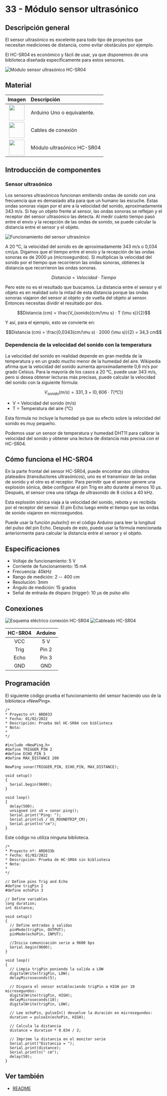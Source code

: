 # 33 - Módulo sensor ultrasónico

## Descripción general

El sensor ultrasónico es excelente para todo tipo de proyectos que
necesitan mediciones de distancia, como evitar obstáculos por ejemplo.

El HC-SR04 es económico y fácil de usar, ya que disponemos de una biblioteca
diseñada específicamente para estos sensores.

![Módulo sensor ultrasónico HC-SR04](../imatges/ard/ard_33_01.png)

## Material

|                               Imagen                                | Descripción                |
| :-----------------------------------------------------------------: | :------------------------ |
|  <img src="./../imatges/mat/mat_unor3.png" width="50" height="50">  | Arduino Uno o equivalente. |
| <img src="./../imatges/mat/mat_cables.png" width="50" height="50">  | Cables de conexión        |
| <img src="./../imatges/mat/mat_HC-SR04.png" width="50" height="50"> | Módulo ultrasónico HC-SR04  |

## Introducción de componentes

### Sensor ultrasónico

Los sensores ultrasónicos funcionan emitiendo ondas de sonido con una frecuencia
que es demasiado alta para que un humano las escuche. Estas ondas sonoras
viajan por el aire a la velocidad del sonido, aproximadamente 343 m/s. Si hay
un objeto frente al sensor, las ondas sonoras se reflejan y el receptor del sensor
ultrasónico las detecta. Al medir cuánto tiempo pasó entre el envío y la recepción
de las ondas de sonido, se puede calcular la distancia entre el sensor y el objeto.

![Funcionamiento del sensor ultrasónico](../imatges/ard/ard_33_02.png)

A 20 °C, la velocidad del sonido es de aproximadamente 343 m/s o 0,034 cm/µs.
Digamos que el tiempo entre el envío y la recepción de las ondas sonoras
es de 2000 µs (microsegundos). Si multiplicas la velocidad del sonido por el
tiempo que recorrieron las ondas sonoras, obtienes la distancia que recorrieron
las ondas sonoras.

$$Distancia = Velocidad · Tiempo$$

Pero este no es el resultado que buscamos. La distancia entre el sensor
y el objeto es en realidad solo la mitad de esta distancia porque
las ondas sonoras viajaron del sensor al objeto y de vuelta del
objeto al sensor. Entonces necesitas dividir el resultado por dos.

$$Distancia (cm) = \frac{V_{sonido}(cm/\mu s) · T (\mu s)}{2}$$

Y así, para el ejemplo, esto se convierte en:

$$Distancia (cm) = \frac{0,0343(cm/\mu s) · 2000 (\mu s)}{2} = 34,3 cm$$

### Dependencia de la velocidad del sonido con la temperatura

La velocidad del sonido en realidad depende en gran medida de la temperatura y
en un grado mucho menor de la humedad del aire. Wikipedia afirma que
la velocidad del sonido aumenta aproximadamente 0,6 m/s por grado Celsius.
Para la mayoría de los casos a 20 °C, puede usar 343 m/s, pero si desea
obtener lecturas más precisas, puede calcular la velocidad del sonido con la
siguiente fórmula:

$$V_{sonido} (m/s) = 331,3 + (0,606 · T (ºC))$$

- V = Velocidad del sonido (m/s)
- T = Temperatura del aire (°C)

Esta fórmula no incluye la humedad ya que su efecto sobre la
velocidad del sonido es muy pequeño.

Podemos usar un sensor de temperatura y humedad DHT11 para calibrar la
velocidad del sonido y obtener una lectura de distancia más precisa con
el HC-SR04.

## Cómo funciona el HC-SR04

En la parte frontal del sensor HC-SR04, puede encontrar dos cilindros
plateados (transductores ultrasónicos), uno es el transmisor de las ondas
de sonido y el otro es el receptor. Para permitir que el sensor genere una
explosión sónica, debe configurar el pin Trig en alto durante al menos 10 µs.
Después, el sensor crea una ráfaga de ultrasonido de 8 ciclos a 40 kHz.

Esta explosión sónica viaja a la velocidad del sonido, rebota y es recibida por el
receptor del sensor. El pin Echo luego emite el tiempo que las ondas de
sonido viajaron en microsegundos.

Puede usar la función _pulseIn()_ en el código Arduino para leer la
longitud del pulso del pin Echo. Después de esto, puede usar la fórmula
mencionada anteriormente para calcular la distancia entre el sensor y el
objeto.

## Especificaciones

- Voltaje de funcionamiento: 5 V
- Corriente de funcionamiento: 15 mA
- Frecuencia: 40kHz
- Rango de medición: 2 -- 400 cm
- Resolución: 3mm
- Ángulo de medición: 15 grados
- Señal de entrada de disparo (trigger): 10 µs de pulso alto

## Conexiones

![Esquema eléctrico conexión HC-SR04](../imatges/ard/ard_33_03.png)
![Cableado HC-SR04](../imatges/ard/ard_33_04.png)

| HC-SR04 | Arduino |
| :-----: | :-----: |
|   VCC   |   5 V   |
|  Trig   |  Pin 2  |
|  Echo   | Pin 3   |
|   GND   |   GND   |

## Programación

El siguiente código prueba el funcionamiento del sensor haciendo uso de la
biblioteca «NewPing».

```Arduino
/*
* Proyecto nº: ARD033
* Fecha: 01/02/2022
* Descripción: Prueba del HC-SR04 con biblioteca
* Nota:
*
*/

#include <NewPing.h>
#define TRIGGER_PIN 2
#define ECHO_PIN 3
#define MAX_DISTANCE 200

NewPing sonar(TRIGGER_PIN, ECHO_PIN, MAX_DISTANCE);

void setup()
{
  Serial.begin(9600);
}

void loop()
{
  delay(500);
  unsigned int uS = sonar.ping();
  Serial.print("Ping: ");
  Serial.print(uS / US_ROUNDTRIP_CM);
  Serial.println("cm");
}
```

Este código no utiliza ninguna biblioteca.

```Arduino
/*
* Proyecto nº: ARD033b
* Fecha: 01/02/2022
* Descripción: Prueba de HC-SR04 sin biblioteca
* Nota:
*
*/

// Define pins Trig and Echo
#define trigPin 2
#define echoPin 3

// Define variables
long duration;
int distance;

void setup()
{
  // Define entradas y salidas
  pinMode(trigPin, OUTPUT);
  pinMode(echoPin, INPUT);

  //Inicia comunicación serie a 9600 bps
  Serial.begin(9600);
}

void loop()
{
  // Limpia trigPin poniendo la salida a LOW
  digitalWrite(trigPin, LOW);
  delayMicroseconds(5);

  // Dispara el sensor estableciendo trigPin a HIGH por 10 microsegundos:
  digitalWrite(trigPin, HIGH);
  delayMicroseconds(10);
  digitalWrite(trigPin, LOW);

  // Lee echoPin, pulseIn() devuelve la duración en microsegundos:
  duration = pulseIn(echoPin, HIGH);

  // Calcula la distancia
  distance = duration * 0.034 / 2;

  // Imprime la distancia en el monitor serie
  Serial.print("Distancia = ");
  Serial.print(distance);
  Serial.println(" cm");
  delay(50);
}
```

## Ver también

- [README](../README.md)
